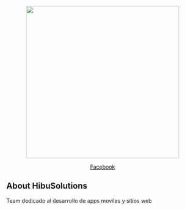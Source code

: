 <p align="center"><a href="https://www.facebook.com/Hibu-Solutions-2339858166096856"><img src="https://scontent.fsal3-1.fna.fbcdn.net/v/t1.0-0/p180x540/76935588_2630418597040810_7807970881627488256_o.jpg?_nc_cat=101&_nc_ohc=kVOAUY55-PUAQnNVfmp-j8Os1AyWS7pHYfa7ohDkkTPPs-5QGchkeJWRw&_nc_ht=scontent.fsal3-1.fna&oh=ac99d21b68a475cd19d5f593b1e4604d&oe=5E74AC72" width="400"></a></p>

<p align="center">
<a class="btn btn-primary" href="https://www.facebook.com/Hibu-Solutions-2339858166096856">Facebook</a>

</p>

## About HibuSolutions

Team dedicado al desarrollo de apps moviles y sitios web



